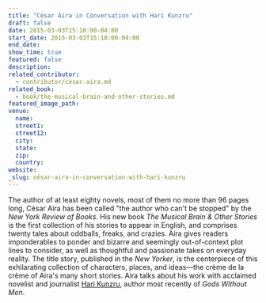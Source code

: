 ```yaml
---
title: "César Aira in Conversation with Hari Kunzru"
draft: false
date: 2015-03-03T15:10:00-04:00
start_date: 2015-03-03T15:10:00-04:00
end_date:
show_time: true
featured: false
description:
related_contributor:
  - contributor/cesar-aira.md
related_book:
  - book/the-musical-brain-and-other-stories.md
featured_image_path:
venue:
  name:
  street1:
  street12:
  city:
  state:
  zip:
  country:
website:
_slug: césar-aira-in-conversation-with-hari-kunzru
---
```


The author of at least eighty novels, most of them no more than 96 pages long, César Aira has been called "the author who can't be stopped" by the _New York Review of Books_. His new book _The Musical Brain & Other Stories_ is the first collection of his stories to appear in English, and comprises twenty tales about oddballs, freaks, and crazies. Aira gives readers imponderables to ponder and bizarre and seemingly out-of-context plot lines to consider, as well as thoughtful and passionate takes on everyday reality. The title story, published in the _New Yorker_, is the centerpiece of this exhilarating collection of characters, places, and ideas—the crème de la crème of Aira's many short stories. Aira talks about his work with acclaimed novelist and journalist [Hari Kunzru](http://www.harikunzru.com/), author most recently of _Gods Without Men_.

